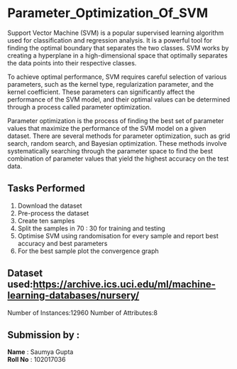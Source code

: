 # Parameter_Optimization_Of_SVM

Support Vector Machine (SVM) is a popular supervised learning algorithm used for classification and regression analysis. It is a powerful tool for finding the optimal boundary that separates the two classes. SVM works by creating a hyperplane in a high-dimensional space that optimally separates the data points into their respective classes.

To achieve optimal performance, SVM requires careful selection of various parameters, such as the kernel type, regularization parameter, and the kernel coefficient. These parameters can significantly affect the performance of the SVM model, and their optimal values can be determined through a process called parameter optimization.

Parameter optimization is the process of finding the best set of parameter values that maximize the performance of the SVM model on a given dataset. There are several methods for parameter optimization, such as grid search, random search, and Bayesian optimization. These methods involve systematically searching through the parameter space to find the best combination of parameter values that yield the highest accuracy on the test data.

## Tasks Performed
1. Download the dataset
2. Pre-process the dataset
3. Create ten samples 
4. Split the samples in  70 : 30 for training and testing
5. Optimise SVM using randomisation for every sample and report best accuracy and best parameters
6. For the best sample plot the convergence graph


## Dataset used:https://archive.ics.uci.edu/ml/machine-learning-databases/nursery/

Number of Instances:12960
Number of Attributes:8



## Submission by :
**Name** : Saumya Gupta
<br>
**Roll No** : 102017036
